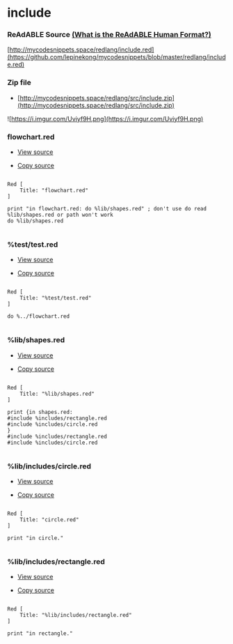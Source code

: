 
# include


### ReAdABLE Source [(What is the ReAdABLE Human Format?)](http://readablehumanformat.com)

[http://mycodesnippets.space/redlang/include.red](https://github.com/lepinekong/mycodesnippets/blob/master/redlang/include.red)


### Zip file

- [http://mycodesnippets.space/redlang/src/include.zip](http://mycodesnippets.space/redlang/src/include.zip)
                        
![https://i.imgur.com/Uviyf9H.png](https://i.imgur.com/Uviyf9H.png)
                    

### flowchart.red

- [View source](https://github.com/lepinekong/mycodesnippets/blob/master/redlang/src/include/flowchart.red)
                        
- [Copy source](https://raw.githubusercontent.com/lepinekong/mycodesnippets/master/redlang/src/include/flowchart.red)
                        


```red

Red [
    Title: "flowchart.red"
]

print "in flowchart.red: do %lib/shapes.red" ; don't use do read %lib/shapes.red or path won't work
do %lib/shapes.red
        
```



### %test/test.red

- [View source](https://github.com/lepinekong/mycodesnippets/blob/master/redlang/src/include/test/test.red)
                        
- [Copy source](https://raw.githubusercontent.com/lepinekong/mycodesnippets/master/redlang/src/include/test/test.red)
                        


```red

Red [
    Title: "%test/test.red"
]

do %../flowchart.red
        
```



### %lib/shapes.red

- [View source](https://github.com/lepinekong/mycodesnippets/blob/master/redlang/src/include/lib/shapes.red)
                        
- [Copy source](https://raw.githubusercontent.com/lepinekong/mycodesnippets/master/redlang/src/include/lib/shapes.red)
                        


```red

Red [
    Title: "%lib/shapes.red"
]

print {in shapes.red:
#include %includes/rectangle.red
#include %includes/circle.red
}
#include %includes/rectangle.red
#include %includes/circle.red
        
```



### %lib/includes/circle.red

- [View source](https://github.com/lepinekong/mycodesnippets/blob/master/redlang/src/include/lib/includes/circle.red)
                        
- [Copy source](https://raw.githubusercontent.com/lepinekong/mycodesnippets/master/redlang/src/include/lib/includes/circle.red)
                        


```red

Red [
    Title: "circle.red"
]

print "in circle."
        
```



### %lib/includes/rectangle.red

- [View source](https://github.com/lepinekong/mycodesnippets/blob/master/redlang/src/include/lib/includes/rectangle.red)
                        
- [Copy source](https://raw.githubusercontent.com/lepinekong/mycodesnippets/master/redlang/src/include/lib/includes/rectangle.red)
                        


```red

Red [
    Title: "%lib/includes/rectangle.red"
]

print "in rectangle."
        
```


